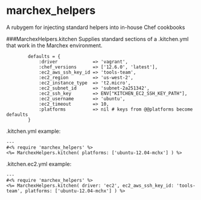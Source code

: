 # marchex_helpers
A rubygem for injecting standard helpers into in-house Chef cookbooks

###MarchexHelpers.kitchen
Supplies standard sections of a .kitchen.yml that work in the Marchex environment. 

```
        defaults = {
            :driver             => 'vagrant',
            :chef_versions      => ['12.6.0', 'latest'],
            :ec2_aws_ssh_key_id => 'tools-team',
            :ec2_region         => 'us-west-2',
            :ec2_instance_type  => 't2.micro',
            :ec2_subnet_id      => 'subnet-2a251342',
            :ec2_ssh_key        => ENV["KITCHEN_EC2_SSH_KEY_PATH"],
            :ec2_username       => 'ubuntu',
            :ec2_timeout        => 10,
            :platforms          => nil # keys from @@platforms become defaults
        }
```

.kitchen.yml example:
```
---
#<% require 'marchex_helpers' %>
<%= MarchexHelpers.kitchen( platforms: ['ubuntu-12.04-mchx'] ) %>
```
.kitchen.ec2.yml example:
```
---
#<% require 'marchex_helpers' %>
<%= MarchexHelpers.kitchen( driver: 'ec2', ec2_aws_ssh_key_id: 'tools-team', platforms: ['ubuntu-12.04-mchx'] ) %>
```
